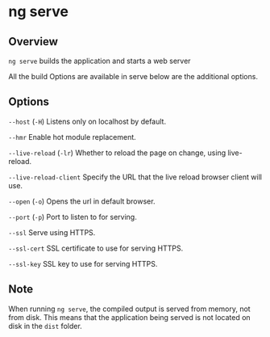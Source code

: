 <!-- Links in /docs/documentation should NOT have `.md` at the end, because they end up in our wiki at release. -->

# ng serve

## Overview
`ng serve` builds the application and starts a web server

All the build Options are available in serve below are the additional options.

## Options
`--host` (`-H`) Listens only on localhost by default.

`--hmr` Enable hot module replacement.

`--live-reload` (`-lr`) Whether to reload the page on change, using live-reload.

`--live-reload-client` Specify the URL that the live reload browser client will use.

`--open` (`-o`) Opens the url in default browser.

`--port` (`-p`) Port to listen to for serving.

`--ssl`  Serve using HTTPS.

`--ssl-cert` SSL certificate to use for serving HTTPS.

`--ssl-key` SSL key to use for serving HTTPS.

## Note
When running `ng serve`, the compiled output is served from memory, not from disk. This means that the application being served is not located on disk in the `dist` folder.
